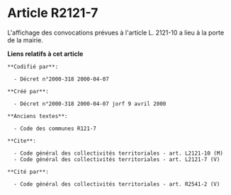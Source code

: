 # Article R2121-7

L'affichage des convocations prévues à l'article L. 2121-10 a lieu à la porte de la mairie.

**Liens relatifs à cet article**

	**Codifié par**:

	  - Décret n°2000-318 2000-04-07

	**Créé par**:

	  - Décret n°2000-318 2000-04-07 jorf 9 avril 2000

	**Anciens textes**:

	  - Code des communes R121-7

	**Cite**:

	  - Code général des collectivités territoriales - art. L2121-10 (M)
	  - Code général des collectivités territoriales - art. L2121-7 (V)

	**Cité par**:

	  - Code général des collectivités territoriales - art. R2541-2 (V)
